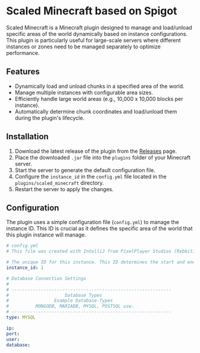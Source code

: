 # Scaled Minecraft based on Spigot

Scaled Minecraft is a Minecraft plugin designed to manage and load/unload specific areas of the world dynamically based on instance configurations. This plugin is particularly useful for large-scale servers where different instances or zones need to be managed separately to optimize performance.

## Features

- Dynamically load and unload chunks in a specified area of the world.
- Manage multiple instances with configurable area sizes.
- Efficiently handle large world areas (e.g., 10,000 x 10,000 blocks per instance).
- Automatically determine chunk coordinates and load/unload them during the plugin's lifecycle.

## Installation

1. Download the latest release of the plugin from the [Releases](https://github.com/ppstudiosdev/scaled_minecraft/releases) page.
2. Place the downloaded `.jar` file into the `plugins` folder of your Minecraft server.
3. Start the server to generate the default configuration file.
4. Configure the `instance_id` in the `config.yml` file located in the `plugins/scaled_minecraft` directory.
5. Restart the server to apply the changes.

## Configuration

The plugin uses a simple configuration file (`config.yml`) to manage the instance ID. This ID is crucial as it defines the specific area of the world that this plugin instance will manage.

```yaml
# config.yml
# This file was created with IntelliJ from PixelPlayer Studios (RxbbitIT) Discord: rxbbit.it

# The unique ID for this instance. This ID determines the start and end coordinates for the area managed by this instance.
instance_id: 1

# Database Connection Settings
#
# ------------------------------------------------------------
#                     Database Types
#                 Example Database-Types
#          MONGODB, MARIADB, MYSQL, POSTSQL usw.
# ------------------------------------------------------------
type: MYSQL

ip: 
port:
user:
database:
